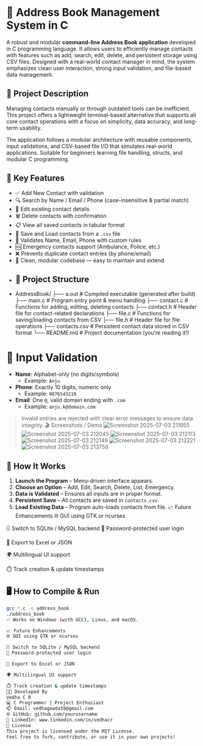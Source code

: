 # 📒 Address Book Management System in C
A robust and modular **command-line Address Book application** developed in C programming language. It allows users to efficiently manage contacts with features such as add, search, edit, delete, and persistent storage using CSV files. Designed with a real-world contact manager in mind, the system emphasizes clean user interaction, strong input validation, and file-based data management.
## 🧾 Project Description
Managing contacts manually or through outdated tools can be inefficient. This project offers a lightweight terminal-based alternative that supports all core contact operations with a focus on simplicity, data accuracy, and long-term usability.

The application follows a modular architecture with reusable components, input validations, and CSV-based file I/O that simulates real-world applications. Suitable for beginners learning file handling, structs, and modular C programming.
## 📌 Key Features

- ✅ Add New Contact with validation
- 🔍 Search by Name / Email / Phone (case-insensitive & partial match)
- 📝 Edit existing contact details
- 🗑️ Delete contacts with confirmation
- 📋 View all saved contacts in tabular format
- 📂 Save and Load contacts from a `.csv` file
- 🔐 Validates Name, Email, Phone with custom rules
- 🆘 Emergency contacts support (Ambulance, Police, etc.)
- ❌ Prevents duplicate contact entries (by phone/email)
- 🧼 Clean, modular codebase — easy to maintain and extend
- ## 📂 Project Structure
- AddressBook/
├── a.out # Compiled executable (generated after build)
├── main.c # Program entry point & menu handling
├── contact.c # Functions for adding, editing, deleting contacts
├── contact.h # Header file for contact-related declarations
├── file.c # Functions for saving/loading contacts from CSV
├── file.h # Header file for file operations
├── contacts.csv # Persistent contact data stored in CSV format
└── README.md # Project documentation (you’re reading it!)
# 🔐 Input Validation

- **Name**: Alphabet-only (no digits/symbols)
  - Example: `Anju`
- **Phone**: Exactly 10 digits, numeric only
  - Example: `9876543210`
- **Email**: One `@`, valid domain ending with `.com`
  - Example: `anju.k@domain.com`

> Invalid entries are rejected with clear error messages to ensure data integrity.
🎬 Screenshots / Demo
![Screenshot 2025-07-03 211955](https://github.com/user-attachments/assets/e225d319-5e59-4b40-8734-4eb47f1c6bd2)
![Screenshot 2025-07-03 212045](https://github.com/user-attachments/assets/dd01eb1c-a95d-4550-ba4e-9dcec021dab7)
![Screenshot 2025-07-03 212113](https://github.com/user-attachments/assets/b9edf2c8-acce-499f-bfa9-1226feb87d39)
![Screenshot 2025-07-03 212149](https://github.com/user-attachments/assets/3f802f16-93f5-46cf-b9c2-665c7135fe3a)
![Screenshot 2025-07-03 212221](https://github.com/user-attachments/assets/1d59b1a3-55ca-4ba1-89c5-23ff12426797)
![Screenshot 2025-07-03 213758](https://github.com/user-attachments/assets/53b03b5b-2fee-4a0c-9975-bc41cc776671)
## 🧠 How It Works

1. **Launch the Program** – Menu-driven interface appears.
2. **Choose an Option** – Add, Edit, Search, Delete, List, Emergency.
3. **Data is Validated** – Ensures all inputs are in proper format.
4. **Persistent Save** – All contacts are saved in `contacts.csv`.
5. **Load Existing Data** – Program auto-loads contacts from file.
📈 Future Enhancements
🌐 GUI using GTK or ncurses

🗄️ Switch to SQLite / MySQL backend
🔐 Password-protected user login

🧾 Export to Excel or JSON

🌍 Multilingual UI support

⏱️ Track creation & update timestamps
## 🖥️ How to Compile & Run
```bash
gcc *.c -o address_book 
./address_book
✅ Works on Windows (with GCC), Linux, and macOS.

📈 Future Enhancements
🌐 GUI using GTK or ncurses

🗄️ Switch to SQLite / MySQL backend
🔐 Password-protected user login

🧾 Export to Excel or JSON

🌍 Multilingual UI support

⏱️ Track creation & update timestamps
👨‍💻 Developed By
Vedha C R
💻 C Programmer | Project Enthusiast
📫 Email: vedhagowda59@gmail.com
🌐 GitHub: github.com/yourusername
🔗 LinkedIn: www.linkedin.com/in/vedhacr
📄 License
This project is licensed under the MIT License.
Feel free to fork, contribute, or use it in your own projects!
